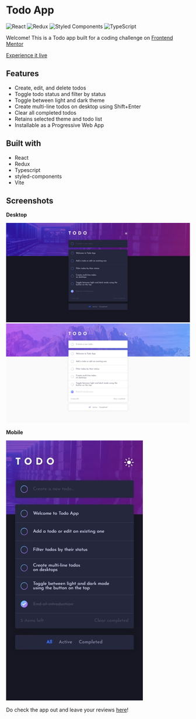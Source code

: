 # Todo App

![React](https://img.shields.io/badge/react-%2320232a.svg?style=for-the-badge&logo=react&logoColor=%2361DAFB) ![Redux](https://img.shields.io/badge/redux-%23593d88.svg?style=for-the-badge&logo=redux&logoColor=white) ![Styled Components](https://img.shields.io/badge/styled--components-DB7093?style=for-the-badge&logo=styled-components&logoColor=white) ![TypeScript](https://img.shields.io/badge/typescript-%23007ACC.svg?style=for-the-badge&logo=typescript&logoColor=white)

Welcome! This is a Todo app built for a coding challenge on [Frontend Mentor](https://www.frontendmentor.io)

[Experience it live](https://alimansoor-create.github.io/todo-app)

## Features

- Create, edit, and delete todos
- Toggle todo status and filter by status
- Toggle between light and dark theme
- Create multi-line todos on desktop using Shift+Enter
- Clear all completed todos
- Retains selected theme and todo list
- Installable as a Progressive Web App

## Built with

- React
- Redux
- Typescript
- styled-components
- Vite

## Screenshots

**Desktop**

![desktop dark theme view](./screenshots/desktop-dark.jpeg)
![desktop light theme view](./screenshots/desktop-light.jpeg)

**Mobile**

![mobile view](./screenshots/mobile.jpeg)

Do check the app out and leave your reviews [here](https://www.frontendmentor.io/solutions/todo-app-react-redux-typescript-styledcomponents-vite-sQq0ISoM4b)!
